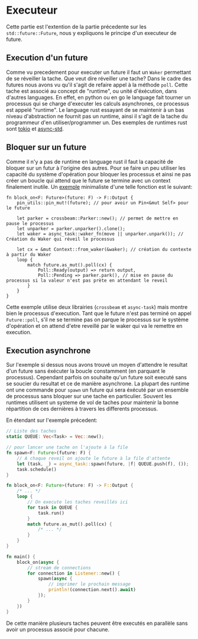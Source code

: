 # Executeur

Cette partie est l'extention de la partie précedente sur les `std::future::Future`, nous y
expliquons le principe d'un executeur de future.

## Execution d'un future

Comme vu precedement pour executer un future il faut un `Waker` permettant de se réveiller la tache.
Que veut dire réveiller une tache? Dans le cadre des futures nous avons vu qu'il s'agit de refaire
appel à la méthode `poll`. Cette tache est associé au concept de "runtime", ou unité d'éxécution,
dans d'autres languages. En effet, en python ou en go le language fait tourner un processus qui se
charge d'executer les calculs asynchrones, ce processus est appelé "runtime". Le language rust
essayant de se maintenir à un bas niveau d'abstraction ne fournit pas un runtime, ainsi il s'agit de
la tache du programmeur d'en utiliser/programmer un. Des exemples de runtimes rust sont
[tokio](https://docs.rs/tokio) et [async-std](https://docs.rs/async-std).

## Bloquer sur un future

Comme il n'y a pas de runtime en language rust il faut la capacité de bloquer sur un futur à
l'origine des autres. Pour se faire un peu utiliser les capacité du système d'opération pour bloquer
les processus et ainsi ne pas créer un boucle qui attend que le future se termine avec un context
finalement inutile. Un [exemple](https://stjepang.github.io/2020/01/25/build-your-own-block-on.html)
minimaliste d'une telle fonction est le suivant:

```rust, ignore
fn block_on<F: Future>(future: F) -> F::Output {
    pin_utils::pin_mut!(future); // pour avoir un Pin<&mut Self> pour le future

    let parker = crossbeam::Parker::new(); // permet de mettre en pause le processus
    let unparker = parker.unparker().clone();
    let waker = async_task::waker_fn(move || unparker.unpark()); // Création du Waker qui réveil le processus

    let cx = &mut Context::from_waker(&waker); // création du contexte à partir du Waker
    loop {
        match future.as_mut().poll(cx) {
            Poll::Ready(output) => return output,
            Poll::Pending => parker.park(), // mise en pause du processus si la valeur n'est pas prète en attendant le reveil
        }
    }
}
```

Cette exemple utilise deux librairies (`crossbeam` et `async-task`) mais montre bien le processus
d'execution. Tant que le future n'est pas terminé on appel `Future::poll`, s'il ne se termine pas on
parque le processus sur le système d'opération et on attend d'etre reveillé par le waker qui va le
remettre en execution.

## Execution asynchrone

Sur l'exemple si dessus nous avons trouvé un moyen d'attendre le resultat d'un future sans éxécuter
la boucle constamment (en parquant le processus). Cependant parfois on souhaite qu'un future soit
executé sans se soucier du resultat et ce de manière asynchrone. La plupart des runtime ont une
commande pour `spawn` un future qui sera éxécuté par un ensemble de processus sans bloquer sur une
tache en particulier. Souvent les runtimes utilisent un systeme de vol de taches pour maintenir la
bonne répartition de ces dernières à travers les differents processus.

En étendant sur l'exemple précedent:

```rust
// Liste des taches
static QUEUE: Vec<Task> = Vec::new();

// pour lancer une tache on l'ajoute à la file
fn spawn<F: Future>(future: F) {
	// A chaque reveil on ajoute le future à la file d'attente
    let (task, _) = async_task::spawn(future, |f| QUEUE.push(f), ());
	task.schedule()
}

fn block_on<F: Future>(future: F) -> F::Output {
	/* ... */
    loop {
		// On execute les taches reveillés ici
		for task in QUEUE {
			task.run()
		}
        match future.as_mut().poll(cx) {
			/* ... */
        }
    }
}

fn main() {
	block_on(async {
		// stream de connections
		for connection in Listener::new() {
			spawn(async {
				// imprimer le prochain message
				println!(connection.next().await)
			});
		}
	})
}
```

De cette manière plusieurs taches peuvent être executés en parallèle sans avoir un processus associé
pour chacune.
